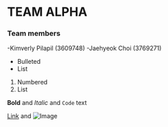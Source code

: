 #                                                      TEAM ALPHA



### Team members
-Kimverly Pilapil (3609748)
-Jaehyeok Choi (3769271)















- Bulleted
- List

1. Numbered
2. List

**Bold** and _Italic_ and `Code` text

[Link](url) and ![Image](src)
```


